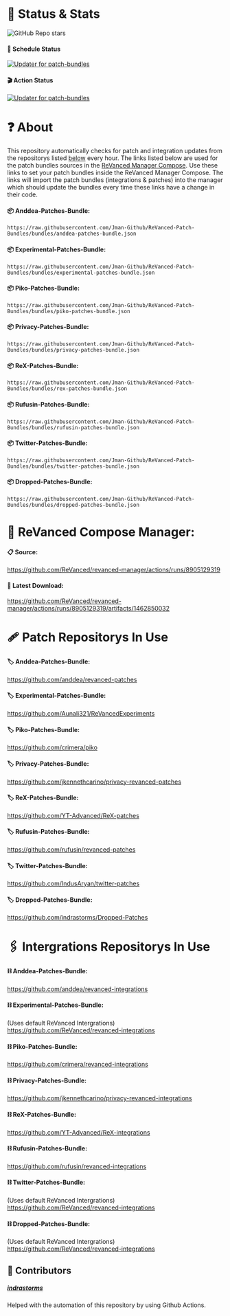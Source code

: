 # 🚨 Status & Stats
![GitHub Repo stars](https://img.shields.io/github/stars/jman-github/revanced-patch-bundles?style=github-dark)

#### 📃 Schedule Status‎ ‎ ‎ ‎ ‎ ‎ ‎ ‎ ‎ ‎ ‎ ‎ ‎ ‎ ‎ ‎ ‎ 
[![Updater for patch-bundles](https://github.com/Jman-Github/ReVanced-Patch-Bundles/actions/workflows/bundle-updater.yml/badge.svg?event=schedule)](https://github.com/Jman-Github/ReVanced-Patch-Bundles/actions/workflows/bundle-updater.yml)

#### 🎬 Action Status
[![Updater for patch-bundles](https://github.com/Jman-Github/ReVanced-Patch-Bundles/actions/workflows/bundle-updater.yml/badge.svg)](https://github.com/Jman-Github/ReVanced-Patch-Bundles/actions/workflows/bundle-updater.yml)

# ❓ About 
This repository automatically checks for patch and integration updates from the repositorys listed [below](https://github.com/Jman-Github/ReVanced-Patch-Bundles/blob/bundles/README.md#patch-repositorys-in-use-) every hour. The links listed below are used for the patch bundles sources in the [ReVanced Manager Compose](https://github.com/ReVanced/revanced-manager/tree/compose-dev). Use these links to set your patch bundles inside the ReVanced Manager Compose. The links will import the patch bundles (integrations & patches) into the manager which should update the bundles every time these links have a change in their code.
#### 📦 Anddea-Patches-Bundle:
```https://raw.githubusercontent.com/Jman-Github/ReVanced-Patch-Bundles/bundles/anddea-patches-bundle.json```

#### 📦 Experimental-Patches-Bundle:
```https://raw.githubusercontent.com/Jman-Github/ReVanced-Patch-Bundles/bundles/experimental-patches-bundle.json```

#### 📦 Piko-Patches-Bundle:
```https://raw.githubusercontent.com/Jman-Github/ReVanced-Patch-Bundles/bundles/piko-patches-bundle.json```

#### 📦 Privacy-Patches-Bundle:
```https://raw.githubusercontent.com/Jman-Github/ReVanced-Patch-Bundles/bundles/privacy-patches-bundle.json```

#### 📦 ReX-Patches-Bundle:
```https://raw.githubusercontent.com/Jman-Github/ReVanced-Patch-Bundles/bundles/rex-patches-bundle.json```

#### 📦 Rufusin-Patches-Bundle:
```https://raw.githubusercontent.com/Jman-Github/ReVanced-Patch-Bundles/bundles/rufusin-patches-bundle.json```

#### 📦 Twitter-Patches-Bundle:
```https://raw.githubusercontent.com/Jman-Github/ReVanced-Patch-Bundles/bundles/twitter-patches-bundle.json```

#### 📦 Dropped-Patches-Bundle:
```https://raw.githubusercontent.com/Jman-Github/ReVanced-Patch-Bundles/bundles/dropped-patches-bundle.json```

# 📱 ReVanced Compose Manager:
#### 📋 Source:
https://github.com/ReVanced/revanced-manager/actions/runs/8905129319
#### 📩 Latest Download:
https://github.com/ReVanced/revanced-manager/actions/runs/8905129319/artifacts/1462850032

# 🩹 Patch Repositorys In Use
#### 🏷️ Anddea-Patches-Bundle:
https://github.com/anddea/revanced-patches

#### 🏷️ Experimental-Patches-Bundle:
https://github.com/Aunali321/ReVancedExperiments

#### 🏷️ Piko-Patches-Bundle:
https://github.com/crimera/piko

#### 🏷️ Privacy-Patches-Bundle:
https://github.com/jkennethcarino/privacy-revanced-patches

#### 🏷️ ReX-Patches-Bundle:
https://github.com/YT-Advanced/ReX-patches

#### 🏷️ Rufusin-Patches-Bundle:
https://github.com/rufusin/revanced-patches

#### 🏷️ Twitter-Patches-Bundle:
https://github.com/IndusAryan/twitter-patches

#### 🏷️ Dropped-Patches-Bundle:
https://github.com/indrastorms/Dropped-Patches


# 🖇 Intergrations Repositorys In Use
#### ⛓ Anddea-Patches-Bundle:
https://github.com/anddea/revanced-integrations

#### ⛓ Experimental-Patches-Bundle:
(Uses default ReVanced Intergrations)
https://github.com/ReVanced/revanced-integrations

#### ⛓ Piko-Patches-Bundle:
https://github.com/crimera/revanced-integrations

#### ⛓ Privacy-Patches-Bundle:
https://github.com/jkennethcarino/privacy-revanced-integrations

#### ⛓ ReX-Patches-Bundle:
https://github.com/YT-Advanced/ReX-integrations

#### ⛓ Rufusin-Patches-Bundle:
https://github.com/rufusin/revanced-integrations

#### ⛓ Twitter-Patches-Bundle:
(Uses default ReVanced Intergrations)
https://github.com/ReVanced/revanced-integrations

#### ⛓ Dropped-Patches-Bundle:
(Uses default ReVanced Intergrations)
https://github.com/ReVanced/revanced-integrations

## 🤝 Contributors
##### [indrastorms](https://github.com/indrastorms)
Helped with the automation of this repository by using Github Actions.
